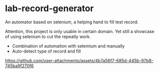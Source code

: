 # lab-record-generator
An automator based on selenium, a helping hand to fill test record. 

Attention, this project is only usable in certain domain. Yet still a showcase of using selenium to cut the repeatly work.

- Combination of automaiton with selemium and manually
- Auto-detect type of record and fill

https://github.com/user-attachments/assets/4b7a56f7-685d-445b-97b8-745ba9f270f6

